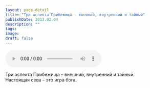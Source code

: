 ```yaml
---
layout: page-detail
title: "Три аспекта Прибежища – внешний, внутренний и тайный"
publishDate: 2013.02.04
description: ""
tags:
image:
draft: false
---
```


<audio title="2013.02.04 - Три аспекта Прибежища – внешний, внутренний и тайный.mp3" src="/upload/iblock/04e/04ecd79437ad2a208380d64b33bea1a8.mp3" controls=""></audio>

 Три аспекта Прибежища – внешний, внутренний и тайный.  
Настоящая сева – это игра бога. 

  
